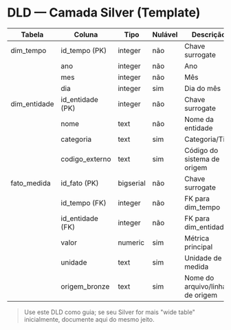 # DLD — Camada Silver (Template)

| Tabela         | Coluna          | Tipo       | Nulável | Descrição                         |
|----------------|------------------|------------|---------|-----------------------------------|
| dim_tempo      | id_tempo (PK)    | integer    | não     | Chave surrogate                   |
|                | ano              | integer    | não     | Ano                                |
|                | mes              | integer    | não     | Mês                                |
|                | dia              | integer    | sim     | Dia do mês                         |
| dim_entidade   | id_entidade (PK) | integer    | não     | Chave surrogate                   |
|                | nome             | text       | não     | Nome da entidade                   |
|                | categoria        | text       | sim     | Categoria/Tipo                     |
|                | codigo_externo   | text       | sim     | Código do sistema de origem        |
| fato_medida    | id_fato (PK)     | bigserial  | não     | Chave surrogate                    |
|                | id_tempo (FK)    | integer    | não     | FK para dim_tempo                  |
|                | id_entidade (FK) | integer    | não     | FK para dim_entidade               |
|                | valor            | numeric    | sim     | Métrica principal                  |
|                | unidade          | text       | sim     | Unidade de medida                  |
|                | origem_bronze    | text       | sim     | Nome do arquivo/linha de origem    |

> Use este DLD como guia; se seu Silver for mais "wide table" inicialmente, documente aqui do mesmo jeito.
